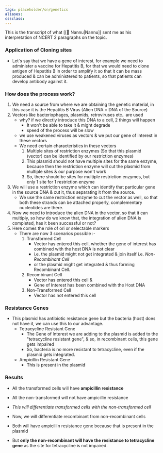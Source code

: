 ```yaml
---
tags: placeholder/on/genetics
aliases:
cssclass: 
---
```


This is the transcript of what [[👤 Nannu|Nannu]] sent me as his interpretation of NCERT 2 paragraphs on the topic.
### Application of Cloning sites
- Let's say that we have a gene of interest, for example we need to administer a vaccine for Hepatitis B, for that we would need to clone antigen of Hepatitis B in order to amplify it so that it can be mass produced & can be administered to patients, so that patients can develop antibody against it.

 ### How does the process work? 
1. We need a source from where we are obtaining the genetic material, in this case it is the Hepatitis B Virus (Alien DNA = DNA of the Source)
2. Vectors like bacteriophages, plasmids, retroviruses etc.. are used
	- why? if we directly introduce this DNA to a cell, 2 things will happen
		- It won't be able to take it & might degrade
		- speed of the process will be slow
	- we use weakened viruses as vectors & we put our gene of interest in these vectors
	- We need certain characteristics in these vectors
		1. Multiple sites of restriction enzymes (So that this plasmid (vector) can be identified by our restriction enzymes)
		2. This plasmid should not have multiple sites for the same enzyme, because then the restriction enzyme will cut the plasmid from multiple sites & our purpose won't work
		3. So, there should be sites for multiple restriction enzymes, but only 1 site for 1 restriction enzyme
3. We will use a restriction enzyme which can identify that particular gene in the source DNA & cut it, thus separating it from the source.
	-  We use the same restriction enzyme to cut the vector as well, so that both these strands can be attached properly, complementary nucleotides are there.
4. Now we need to introduce the alien DNA in the vector, so that it can multiply, so how do we know that, the integration of alien DNA is completed, has it been successful or not?
5. Here comes the role of ori or selectable markers
	- There are now 3 scenarios possible :-
		1. Transformed Cell
			- Vector has entered this cell, whether the gene of interest has combined with the host DNA is not clear
			- i.e. the plasmid might not get integrated & join itself i.e. *Non-Recombinant Cell*
			- or the plasmid might get integrated & thus forming Recombinant Cell.
		2. Recombinant Cell
			- Vector has entered this cell &
			- Gene of Interest has been combined with the Host DNA
		3. Non-Transformed Cell
			- Vector has not entered this cell 

### Resistance Genes
- This plasmid has antibiotic resistance gene but the bacteria (host) does not have it, we can use this to our advantage.
	- Tetracycline Resistant Gene
		- The Gene of Interest we are adding to the plasmid is added to the "tetracycline resistant gene", & so, in recombinant cells, this gene gets impaired
		- So, bacteria is no more resistant to tetracycline, even if the plasmid gets integrated.
	- Ampicillin Resistant Gene
		- This is present in the plasmid

### Results
- All the transformed cells will have **ampicillin resistance**
- All the non-transformed will not have ampicillin resistance
- *This will differentiate transformed cells with the non-transformed cell*

- Now, we will differentiate recombinant from non-recombinant cells
- Both will have ampicillin resistance gene because that is present in the plasmid
- But **only the non-recombinant will have the resistance to tetracycline gene** as the site for tetracycline is not impaired.
